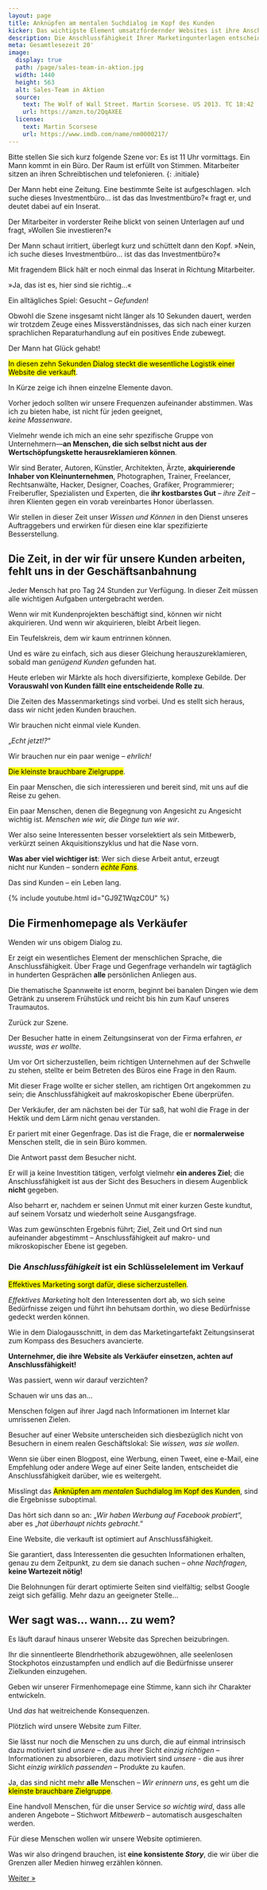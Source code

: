```yaml
---
layout: page
title: Anknüpfen am mentalen Suchdialog im Kopf des Kunden
kicker: Das wichtigste Element umsatzfördernder Websites ist ihre Anschlussfähigkeit
description: Die Anschlussfähigkeit Ihrer Marketingunterlagen entscheidet letztlich, ob Ihre Werbung eine Investition oder rausgeschmissenes Geld war.
meta: Gesamtlesezeit 20' 
image: 
  display: true
  path: /page/sales-team-in-aktion.jpg
  width: 1440
  height: 563
  alt: Sales-Team in Aktion
  source: 
    text: The Wolf of Wall Street. Martin Scorsese. US 2013. TC 18:42
    url: https://amzn.to/2QqAXEE
  license:
    text: Martin Scorsese
    url: https://www.imdb.com/name/nm0000217/  
---
```

Bitte stellen Sie sich kurz folgende Szene vor: Es ist 11 Uhr vormittags. Ein Mann kommt in ein Büro. Der Raum ist erfüllt von Stimmen. Mitarbeiter sitzen an ihren Schreibtischen und telefonieren.
{: .initiale}

Der Mann hebt eine Zeitung. Eine bestimmte Seite ist aufgeschlagen. »Ich suche dieses Investmentbüro… ist das das Investmentbüro?« fragt er, und deutet dabei auf ein Inserat.

Der Mitarbeiter in vorderster Reihe blickt von seinen Unterlagen auf und fragt, »Wollen Sie investieren?«

Der Mann schaut irritiert, überlegt kurz und schüttelt dann den Kopf. »Nein, ich suche dieses Investmentbüro… ist das das Investmentbüro?«

Mit fragendem Blick hält er noch einmal das Inserat in Richtung Mitarbeiter.

»Ja, das ist es, hier sind sie richtig…«

Ein alltägliches Spiel: Gesucht – _Gefunden_!

Obwohl die Szene insgesamt nicht länger als 10 Sekunden dauert, werden wir trotzdem Zeuge eines Missverständnisses, das sich nach einer kurzen sprachlichen Reparaturhandlung auf ein positives Ende zubewegt.

Der Mann hat Glück gehabt!

<mark>In diesen zehn Sekunden Dialog steckt die wesentliche Logistik einer Website die verkauft</mark>.

In Kürze zeige ich ihnen einzelne Elemente davon.

Vorher jedoch sollten wir unsere Frequenzen aufeinander abstimmen. Was ich zu bieten habe, ist nicht für jeden geeignet,<br>_keine Massenware_.

Vielmehr wende ich mich an eine sehr spezifische Gruppe von Unternehmern&mdash;**an Menschen, die sich selbst nicht aus der Wertschöpfungskette herausreklamieren können**.

Wir sind Berater, Autoren, Künstler, Architekten, Ärzte, <b>akquirierende Inhaber von Kleinunternehmen</b>, Photographen, Trainer, Freelancer, Rechtsanwälte, Hacker, Designer, Coaches, Grafiker, Programmierer; Freiberufler, Spezialisten und Experten, die **ihr kostbarstes Gut** – _ihre Zeit_ – ihren Klienten gegen ein vorab vereinbartes Honor überlassen.

Wir stellen in dieser Zeit unser _Wissen und Können_ in den Dienst unseres Auftraggebers und erwirken für diesen eine klar spezifizierte Besserstellung.
  
## Die Zeit, in der wir für unsere Kunden arbeiten, fehlt uns in der Geschäftsanbahnung

Jeder Mensch hat pro Tag 24 Stunden zur Verfügung. In dieser Zeit müssen alle wichtigen Aufgaben untergebracht werden.
  
Wenn wir mit Kundenprojekten beschäftigt sind, können wir nicht akquirieren. Und wenn wir akquirieren, bleibt Arbeit liegen.

Ein Teufelskreis, dem wir kaum entrinnen können.

Und es wäre zu einfach, sich aus dieser Gleichung herauszureklamieren, sobald man _genügend Kunden_ gefunden hat.

Heute erleben wir Märkte als hoch diversifizierte, komplexe Gebilde. Der <b>**Vorauswahl von Kunden** fällt eine entscheidende Rolle zu</b>.

Die Zeiten des Massenmarketings sind vorbei. Und es stellt sich heraus, dass wir nicht jeden Kunden brauchen.

Wir brauchen nicht einmal viele Kunden.

„<i>Echt jetzt!?</i>“

Wir brauchen nur ein paar wenige – <i>ehrlich!</i>

<mark>Die kleinste brauchbare Zielgruppe</mark>.

Ein paar Menschen, die sich interessieren und bereit sind, mit uns auf die Reise zu gehen.

Ein paar Menschen, denen die Begegnung von Angesicht zu Angesicht wichtig ist. _Menschen wie wir, die Dinge tun wie wir_.

Wer also seine Interessenten besser vorselektiert als sein Mitbewerb, verkürzt seinen Akquisitionszyklus und hat die Nase vorn.

<b>Was aber viel wichtiger ist</b>: Wer sich diese Arbeit antut, erzeugt  
  nicht nur Kunden – sondern <mark><em>echte Fans</em></mark>.
  
Das sind Kunden – ein Leben lang.

{% include youtube.html id="GJ9Z1WqzC0U" %}

## Die Firmenhomepage als Verkäufer

Wenden wir uns obigem Dialog zu.

Er zeigt ein wesentliches Element der menschlichen Sprache, die Anschlussfähigkeit. Über Frage und Gegenfrage verhandeln wir tagtäglich in hunderten Gesprächen <b>alle</b> persönlichen Anliegen aus.

Die thematische Spannweite ist enorm, beginnt bei banalen Dingen wie dem Getränk zu unserem Frühstück und reicht bis hin zum Kauf unseres Traumautos.

Zurück zur Szene.

Der Besucher hatte in einem Zeitungsinserat von der Firma erfahren, _er wusste, was er wollte_.

Um vor Ort sicherzustellen, beim richtigen Unternehmen auf der Schwelle zu stehen, stellte er beim Betreten des Büros eine Frage in den Raum.

Mit dieser Frage wollte er sicher stellen, am richtigen Ort angekommen zu sein; die Anschlussfähigkeit auf makroskopischer Ebene überprüfen.

Der Verkäufer, der am nächsten bei der Tür saß, hat wohl die Frage in der Hektik und dem Lärm nicht genau verstanden.

Er pariert mit einer Gegenfrage. Das ist die Frage, die er <b>normalerweise</b> Menschen stellt, die in sein Büro kommen.

Die Antwort passt dem Besucher nicht.

Er will ja keine Investition tätigen, verfolgt vielmehr **ein anderes Ziel**; die Anschlussfähigkeit ist aus der Sicht des Besuchers in diesem Augenblick <b>nicht</b> gegeben.

Also beharrt er, nachdem er seinen Unmut mit einer kurzen Geste kundtut, auf seinem Vorsatz und wiederholt seine Ausgangsfrage.

Was zum gewünschten Ergebnis führt; Ziel, Zeit und Ort sind nun aufeinander abgestimmt – Anschlussfähigkeit auf makro- und mikroskopischer Ebene ist gegeben.

### Die _Anschlussfähigkeit_ ist ein Schlüsselelement im Verkauf

<mark>Effektives Marketing sorgt dafür, diese sicherzustellen</mark>.

<dfn>Effektives Marketing</dfn> holt den Interessenten dort ab, wo sich seine Bedürfnisse zeigen und führt ihn behutsam dorthin, wo diese Bedürfnisse gedeckt werden können.

Wie in dem Dialogausschnitt, in dem das Marketingartefakt <span class="t-small-caps">Zeitungsinserat</span> zum Kompass des Besuchers avancierte.

**Unternehmer, die ihre Website als Verkäufer einsetzen, achten auf Anschlussfähigkeit!**

Was passiert, wenn wir darauf verzichten?

Schauen wir uns das an…

Menschen folgen auf ihrer Jagd nach Informationen im Internet klar umrissenen Zielen.

Besucher auf einer Website unterscheiden sich diesbezüglich nicht von Besuchern in einem realen Geschäftslokal: Sie _wissen, was sie wollen_.

Wenn sie über einen Blogpost, eine Werbung, einen Tweet, eine e-Mail, eine Empfehlung oder andere Wege auf einer Seite landen, entscheidet die Anschlussfähigkeit darüber, wie es weitergeht.

Misslingt das <mark>Anknüpfen am <i>mentalen</i> Suchdialog im Kopf des Kunden</mark>, sind die Ergebnisse suboptimal.

Das hört sich dann so an: „<i>Wir haben Werbung auf Facebook probiert</i>“, aber es „<i>hat überhaupt nichts gebracht</i>.“

Eine Website, die verkauft ist optimiert auf Anschlussfähigkeit.

Sie garantiert, dass Interessenten die gesuchten Informationen erhalten, genau zu dem Zeitpunkt, zu dem sie danach suchen – _ohne Nachfragen_, **keine Wartezeit nötig!**

Die Belohnungen für derart optimierte Seiten sind vielfältig; selbst Google zeigt sich gefällig. Mehr dazu an geeigneter Stelle…

## Wer sagt was… wann… zu wem?

Es läuft darauf hinaus unserer Website das Sprechen beizubringen.

Ihr die sinnentleerte Blendrhethorik abzugewöhnen, alle seelenlosen Stockphotos einzustampfen und endlich auf die Bedürfnisse unserer Zielkunden einzugehen.

Geben wir unserer Firmenhomepage eine Stimme, kann sich ihr Charakter entwickeln.

Und <i>das</i> hat weitreichende Konsequenzen.

Plötzlich wird unsere Website zum Filter.

Sie lässt nur noch die Menschen zu uns durch, die auf einmal intrinsisch dazu motiviert sind <i>unsere</i> – die aus ihrer Sicht _einzig richtigen_ – Informationen zu absorbieren, dazu motiviert sind <i>unsere</i> - die aus ihrer Sicht _einzig wirklich passenden_ – Produkte zu kaufen.

Ja, das sind nicht mehr <b>alle</b> Menschen – <i>Wir erinnern uns</i>, es geht um die <mark>kleinste brauchbare Zielgruppe</mark>.

Eine handvoll Menschen, für die unser Service _so wichtig wird_, dass alle anderen Angebote – Stichwort <i>Mitbewerb</i> – automatisch ausgeschalten werden.

Für diese Menschen wollen wir unsere Website optimieren.

Was wir also dringend brauchen, ist **eine konsistente <i>Story</i>**, die wir über die Grenzen aller Medien hinweg erzählen können.

[Weiter »]

[Weiter »]: https://storyfaktor.de
